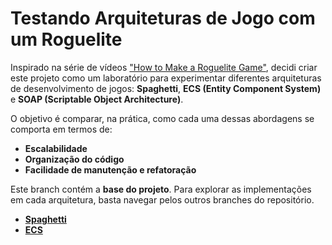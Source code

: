 # Testando Arquiteturas de Jogo com um Roguelite

Inspirado na série de vídeos ["How to Make a Roguelite Game"](https://www.youtube.com/playlist?list=PLSHqi2dTiNGCncSOksACfJChpfPa6qz9w), decidi criar este projeto como um laboratório para experimentar diferentes arquiteturas de desenvolvimento de jogos: **Spaghetti**, **ECS (Entity Component System)** e **SOAP (Scriptable Object Architecture)**.

O objetivo é comparar, na prática, como cada uma dessas abordagens se comporta em termos de:

* **Escalabilidade**
* **Organização do código**
* **Facilidade de manutenção e refatoração**

Este branch contém a **base do projeto**. Para explorar as implementações em cada arquitetura, basta navegar pelos outros branches do repositório.

* **[Spaghetti](https://github.com/solracjunio/ROG/tree/spaghetti)**
* **[ECS](https://github.com/solracjunio/ROG/tree/ecs)**
